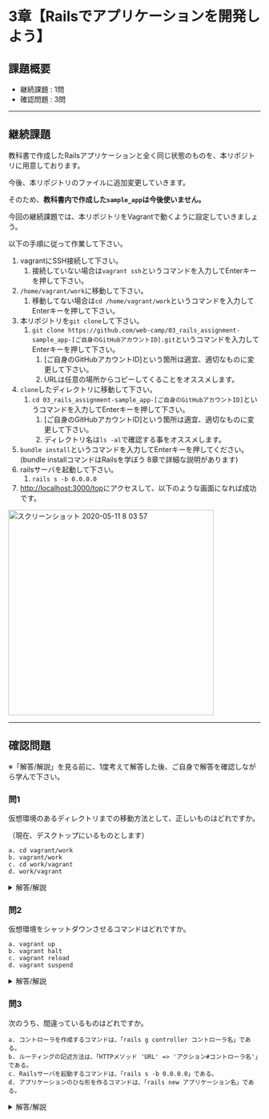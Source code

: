 # 3章【Railsでアプリケーションを開発しよう】

## 課題概要
 - 継続課題 : 1問
 - 確認問題 : 3問

---
## 継続課題
教科書で作成したRailsアプリケーションと全く同じ状態のものを、本リポジトリに用意しております。

今後、本リポジトリのファイルに追加変更していきます。

そのため、**教科書内で作成した`sample_app`は今後使いません。**

今回の継続課題では、本リポジトリをVagrantで動くように設定していきましょう。

以下の手順に従って作業して下さい。
1. vagrantにSSH接続して下さい。
   1. 接続していない場合は`vagrant ssh`というコマンドを入力してEnterキーを押して下さい。
1. `/home/vagrant/work`に移動して下さい。
   1. 移動してない場合は`cd /home/vagrant/work`というコマンドを入力してEnterキーを押して下さい。
1. 本リポジトリを`git clone`して下さい。
   1. `git clone https://github.com/web-camp/03_rails_assignment-sample_app-[ご自身のGitHubアカウントID].git`というコマンドを入力してEnterキーを押して下さい。
      1. [ご自身のGitHubアカウントID]という箇所は適宜、適切なものに変更して下さい。
      1. URLは任意の場所からコピーしてくることをオススメします。
1. `clone`したディレクトリに移動して下さい。
   1. `cd 03_rails_assignment-sample_app-[ご自身のGitHubアカウントID]`というコマンドを入力してEnterキーを押して下さい。
      1. [ご自身のGitHubアカウントID]という箇所は適宜、適切なものに変更して下さい。
      1. ディレクトリ名は`ls -al`で確認する事をオススメします。
1. `bundle install`というコマンドを入力してEnterキーを押してください。(bundle installコマンドはRailsを学ぼう 8章で詳細な説明があります)
1. railsサーバを起動して下さい。
   1. `rails s -b 0.0.0.0`
1. [http://localhost:3000/top](http://localhost:3000/top)にアクセスして、以下のような画面になれば成功です。
<img width="410" alt="スクリーンショット 2020-05-11 8 03 57" src="https://user-images.githubusercontent.com/55776672/81513680-23cf7580-9365-11ea-9581-64d68c8d1b37.png">

---
## 確認問題
※「解答/解説」を見る前に、1度考えて解答した後、ご自身で解答を確認しながら学んで下さい。
### 問1
仮想環境のあるディレクトリまでの移動方法として、正しいものはどれですか。

（現在、デスクトップにいるものとします）

```
a. cd vagrant/work
b. vagrant/work
c. cd work/vagrant
d. work/vagrant
```

<details>
<summary>解答/解説</summary>
 
```
【解答】
c. cd work/vagrant

【解説】
フォルダの中に入るにはcdコマンドを使う必要があります。 さらにworkフォルダの中にあるvagrantフォルダの中に行きたいのでwork,vagrantの順番になっているものが正解となります。 No such file or directoryのようなエラーが出た場合は間違っているディレクトリやファイルにいる可能性が高いです。

```
</details>


### 問2
仮想環境をシャットダウンさせるコマンドはどれですか。

```
a. vagrant up
b. vagrant halt
c. vagrant reload
d. vagrant suspend
```

<details>
<summary>解答/解説</summary>
 
```
【解答】
b. vagrant halt

【解説】
vagrantをシャットダウンするコマンドvagrant haltが正解となります。

```
</details>


### 問3
次のうち、間違っているものはどれですか。

```
a. コントローラを作成するコマンドは、「rails g controller コントローラ名」である。
b. ルーティングの記述方法は、「HTTPメソッド 'URL' => 'アクション#コントローラ名'」である。
c. Railsサーバを起動するコマンドは、「rails s -b 0.0.0.0」である。
d. アプリケーションのひな形を作るコマンドは、「rails new アプリケーション名」である。
```

<details>
<summary>解答/解説</summary>
 
```
【解答】
b. ルーティングの記述方法は、「HTTPメソッド 'URL' => 'アクション#コントローラー名'」である。

【解説】
正確なルートの書き方はコントローラー名#アクションの順番です。アクションがしっかりと定義してないとエラーが出ます。その時はroute errorではなくsyntax errorやno method errorが出ます。

```
</details>
